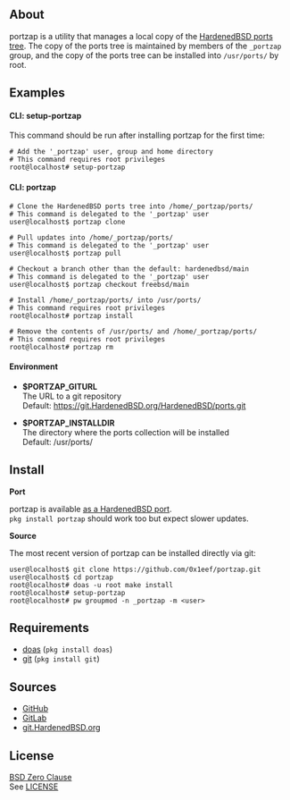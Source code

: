 ## About

portzap is a utility that manages a local copy of the
[HardenedBSD ports tree](https://git.HardenedBSD.org/HardenedBSD/ports).
The copy of the ports tree is maintained by members of
the `_portzap` group, and the copy of the ports tree
can be installed into `/usr/ports/` by root.

## Examples

#### CLI: setup-portzap

This command should be run after installing portzap for
the first time:

    # Add the '_portzap' user, group and home directory
    # This command requires root privileges
    root@localhost# setup-portzap

#### CLI: portzap

    # Clone the HardenedBSD ports tree into /home/_portzap/ports/
    # This command is delegated to the '_portzap' user
    user@localhost$ portzap clone

    # Pull updates into /home/_portzap/ports/
    # This command is delegated to the '_portzap' user
    user@localhost$ portzap pull

    # Checkout a branch other than the default: hardenedbsd/main
    # This command is delegated to the '_portzap' user
    user@localhost$ portzap checkout freebsd/main

    # Install /home/_portzap/ports/ into /usr/ports/
    # This command requires root privileges
    root@localhost# portzap install

    # Remove the contents of /usr/ports/ and /home/_portzap/ports/
    # This command requires root privileges
    root@localhost# portzap rm

#### Environment

* __$PORTZAP\_GITURL__ <br>
  The URL to a git repository <br>
  Default: https://git.HardenedBSD.org/HardenedBSD/ports.git

* __$PORTZAP\_INSTALLDIR__ <br>
  The directory where the ports collection will be installed <br>
  Default: /usr/ports/

## Install

**Port**

portzap is available
[as a HardenedBSD port](https://git.HardenedBSD.org/HardenedBSD/ports/-/tree/HardenedBSD/main/hardenedbsd/portzap). <br>
`pkg install portzap` should work too but expect slower updates.

**Source**

The most recent version of portzap can be installed directly
via git:

    user@localhost$ git clone https://github.com/0x1eef/portzap.git
    user@localhost$ cd portzap
    root@localhost# doas -u root make install
    root@localhost# setup-portzap
    root@localhost# pw groupmod -n _portzap -m <user>

## Requirements

* [doas](https://man.openbsd.org/doas) (`pkg install doas`)
* [git](https://www.man7.org/linux/man-pages/man1/git.1.html) (`pkg install git`)

## Sources

* [GitHub](https://github.com/0x1eef/portzap)
* [GitLab](https://gitlab.com/0x1eef/portzap)
* [git.HardenedBSD.org](https://git.HardenedBSD.org/0x1eef/portzap)

## License

[BSD Zero Clause](https://choosealicense.com/licenses/0bsd/) <br>
See [LICENSE](./LICENSE)
